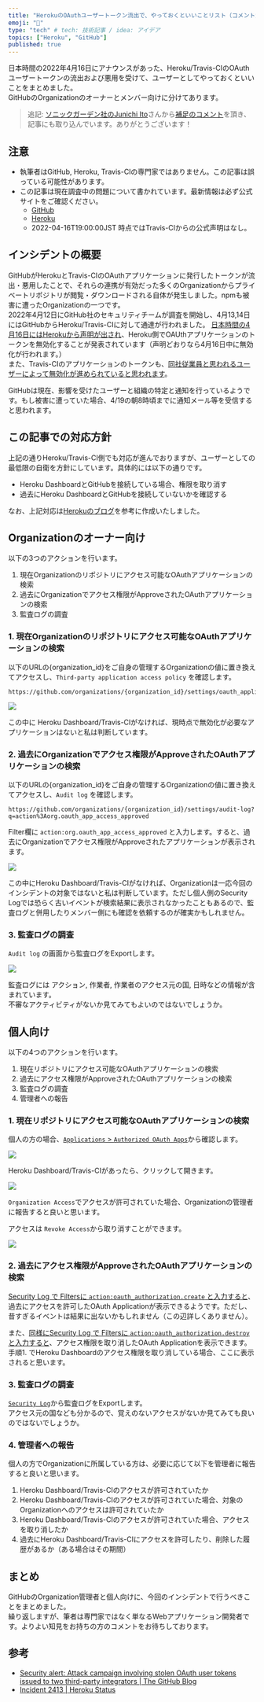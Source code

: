 ```yaml
---
title: "HerokuのOAuthユーザートークン流出で、やっておくといいことリスト（コメント大歓迎）"
emoji: "🔖"
type: "tech" # tech: 技術記事 / idea: アイデア
topics: ["Heroku", "GitHub"]
published: true
---
```


日本時間の2022年4月16日にアナウンスがあった、Heroku/Travis-CIのOAuthユーザートークンの流出および悪用を受けて、ユーザーとしてやっておくといいことをまとめました。  
GitHubのOrganizationのオーナーとメンバー向けに分けてあります。

> 追記: [ソニックガーデン社のJunichi Ito](https://twitter.com/jnchito)さんから[補足のコメント](https://zenn.dev/link/comments/5639edd17311a9)を頂き、記事にも取り込んでいます。ありがとうございます！


## 注意

- 執筆者はGitHub, Heroku, Travis-CIの専門家ではありません。この記事は誤っている可能性があります。
- この記事は現在調査中の問題について書かれています。最新情報は必ず公式サイトをご確認ください。
    - [GitHub](https://github.blog/2022-04-15-security-alert-stolen-oauth-user-tokens/)
    - [Heroku](https://status.heroku.com/incidents/2413)
    - 2022-04-16T19:00:00JST 時点ではTravis-CIからの公式声明はなし。


## インシデントの概要

GitHubがHerokuとTravis-CIのOAuthアプリケーションに発行したトークンが流出・悪用したことで、それらの連携が有効だった多くのOrganizationからプライベートリポジトリが閲覧・ダウンロードされる自体が発生しました。npmも被害に遭ったOrganizationの一つです。  
2022年4月12日にGitHub社のセキュリティチームが調査を開始し、4月13,14日にはGitHubからHeroku/Travis-CIに対して通達が行われました。
[日本時間の4月16日にはHerokuから声明が出され](https://status.heroku.com/incidents/2413)、Heroku側でOAUthアプリケーションのトークンを無効化することが発表されています（声明どおりなら4月16日中に無効化が行われます。）  
また、Travis-CIのアプリケーションのトークンも、[同社従業員と思われるユーザーによって無効化が進められていると思われます](https://twitter.com/sf_tristanb/status/1515117868484071425)。

GitHubは現在、影響を受けたユーザーと組織の特定と通知を行っているようです。もし被害に遭っていた場合、4/19の朝8時頃までに通知メール等を受信すると思われます。


## この記事での対応方針

上記の通りHeroku/Travis-CI側でも対応が進んでおりますが、ユーザーとしての最低限の自衛を方針にしています。具体的には以下の通りです。

- Heroku DashboardとGitHubを接続している場合、権限を取り消す
- 過去にHeroku DashboardとGitHubを接続していないかを確認する

なお、上記対応は[Herokuのブログ](https://status.heroku.com/incidents/2413)を参考に作成いたしました。

## Organizationのオーナー向け

以下の3つのアクションを行います。
1. 現在Organizationのリポジトリにアクセス可能なOAuthアプリケーションの検索
2. 過去にOrganizationでアクセス権限がApproveされたOAuthアプリケーションの検索
3. 監査ログの調査

### 1. 現在Organizationのリポジトリにアクセス可能なOAuthアプリケーションの検索

以下のURLの{organization_id}をご自身の管理するOrganizationの値に置き換えてアクセスし、`Third-party application access policy` を確認します。

```
https://github.com/organizations/{organization_id}/settings/oauth_application_policy
```

![](/images/2022-04-16_heroku-incident-2413-checklist_1.png)

この中に Heroku Dashboard/Travis-CIがなければ、現時点で無効化が必要なアプリケーションはないと私は判断しています。

### 2. 過去にOrganizationでアクセス権限がApproveされたOAuthアプリケーションの検索

以下のURLの{organization_id}をご自身の管理するOrganizationの値に置き換えてアクセスし、`Audit log` を確認します。

```
https://github.com/organizations/{organization_id}/settings/audit-log?q=action%3Aorg.oauth_app_access_approved
```

Filter欄に `action:org.oauth_app_access_approved` と入力します。すると、過去にOrganizationでアクセス権限がApproveされたアプリケーションが表示されます。

![](/images/2022-04-16_heroku-incident-2413-checklist_2.png)

この中にHeroku Dashboard/Travis-CIがなければ、Organizationは一応今回のインシデントの対象ではないと私は判断しています。ただし個人側のSecurity Logでは恐らく古いイベントが検索結果に表示されなかったこともあるので、監査ログと併用したりメンバー側にも確認を依頼するのが確実かもしれません。

### 3. 監査ログの調査

`Audit log` の画面から監査ログをExportします。

![](/images/2022-04-16_heroku-incident-2413-checklist_3.png)

監査ログには アクション, 作業者, 作業者のアクセス元の国, 日時などの情報が含まれています。  
不審なアクティビティがないか見てみてもよいのではないでしょうか。


## 個人向け

以下の4つのアクションを行います。
1. 現在リポジトリにアクセス可能なOAuthアプリケーションの検索
2. 過去にアクセス権限がApproveされたOAuthアプリケーションの検索
3. 監査ログの調査
4. 管理者への報告


### 1. 現在リポジトリにアクセス可能なOAuthアプリケーションの検索

個人の方の場合、[`Applications` > `Authorized OAuth Apps`](https://github.com/settings/applications)から確認します。

![](/images/2022-04-16_heroku-incident-2413-checklist_4.png)

Heroku Dashboard/Travis-CIがあったら、クリックして開きます。

![](/images/2022-04-16_heroku-incident-2413-checklist_5.png)

`Organization Access`でアクセスが許可されていた場合、Organizationの管理者に報告すると良いと思います。

アクセスは `Revoke Access`から取り消すことができます。

![](/images/2022-04-16_heroku-incident-2413-checklist_6.png)


### 2. 過去にアクセス権限がApproveされたOAuthアプリケーションの検索

[Security Log で Filtersに `action:oauth_authorization.create` と入力すると](https://github.com/settings/security-log?q=action%3Aoauth_authorization.create)、過去にアクセスを許可したOAuth Applicationが表示できるようです。ただし、昔すぎるイベントは結果に出ないかもしれません（この辺詳しくありません）。

また、[同様にSecurity Log で Filtersに `action:oauth_authorization.destroy` と入力すると](https://github.com/settings/security-log?q=action%3Aoauth_authorization.destroy)、アクセス権限を取り消したOAuth Applicationを表示できます。手順1. でHeroku Dashboardのアクセス権限を取り消している場合、ここに表示されると思います。

### 3. 監査ログの調査

[`Security Log`](https://github.com/settings/security-log)から監査ログをExportします。  
アクセス元の国なども分かるので、覚えのないアクセスがないか見てみても良いのではないでしょうか。


### 4. 管理者への報告

個人の方でOrganizationに所属している方は、必要に応じて以下を管理者に報告すると良いと思います。

1. Heroku Dashboard/Travis-CIのアクセスが許可されていたか
2. Heroku Dashboard/Travis-CIのアクセスが許可されていた場合、対象のOrganizationへのアクセスは許可されていたか
3. Heroku Dashboard/Travis-CIのアクセスが許可されていた場合、アクセスを取り消したか
4. 過去にHeroku Dashboard/Travis-CIにアクセスを許可したり、削除した履歴があるか（ある場合はその期間）


## まとめ

GitHubのOrganization管理者と個人向けに、今回のインシデントで行うべきことをまとめました。  
繰り返しますが、筆者は専門家ではなく単なるWebアプリケーション開発者です。よりよい知見をお持ちの方のコメントをお待ちしております。

## 参考

- [Security alert: Attack campaign involving stolen OAuth user tokens issued to two third\-party integrators \| The GitHub Blog](https://github.blog/2022-04-15-security-alert-stolen-oauth-user-tokens/)
- [Incident 2413 \| Heroku Status](https://status.heroku.com/incidents/2413)
